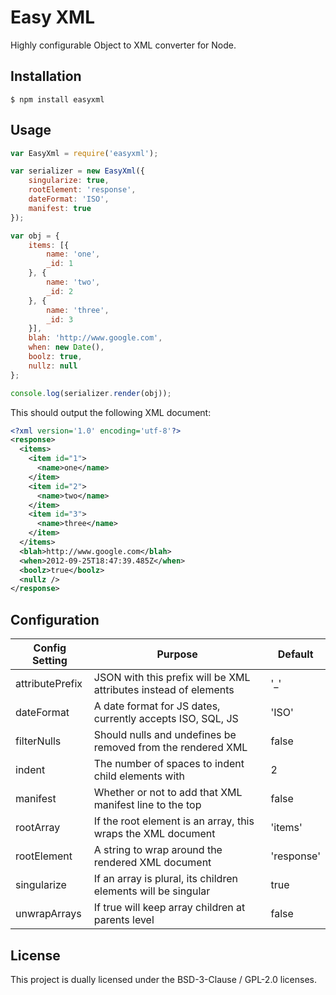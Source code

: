 # Easy XML

Highly configurable Object to XML converter for Node.

## Installation

```console
$ npm install easyxml
```

## Usage

```javascript
var EasyXml = require('easyxml');

var serializer = new EasyXml({
    singularize: true,
    rootElement: 'response',
    dateFormat: 'ISO',
    manifest: true
});

var obj = {
    items: [{
        name: 'one',
        _id: 1
    }, {
        name: 'two',
        _id: 2
    }, {
        name: 'three',
        _id: 3
    }],
    blah: 'http://www.google.com',
    when: new Date(),
    boolz: true,
    nullz: null
};

console.log(serializer.render(obj));
```

This should output the following XML document:

```xml
<?xml version='1.0' encoding='utf-8'?>
<response>
  <items>
    <item id="1">
      <name>one</name>
    </item>
    <item id="2">
      <name>two</name>
    </item>
    <item id="3">
      <name>three</name>
    </item>
  </items>
  <blah>http://www.google.com</blah>
  <when>2012-09-25T18:47:39.485Z</when>
  <boolz>true</boolz>
  <nullz />
</response>
```

## Configuration

| Config Setting            | Purpose                                                           | Default   |
|---------------------------|-------------------------------------------------------------------|-----------|
| attributePrefix           | JSON with this prefix will be XML attributes instead of elements  | '\_'      |
| dateFormat                | A date format for JS dates, currently accepts ISO, SQL, JS        | 'ISO'     |
| filterNulls               | Should nulls and undefines be removed from the rendered XML       | false     |
| indent                    | The number of spaces to indent child elements with                | 2         |
| manifest                  | Whether or not to add that XML manifest line to the top           | false     |
| rootArray                 | If the root element is an array, this wraps the XML document      | 'items'   |
| rootElement               | A string to wrap around the rendered XML document                 | 'response'|
| singularize               | If an array is plural, its children elements will be singular     | true      |
| unwrapArrays              | If true will keep array children at parents level                 | false     |

## License

This project is dually licensed under the BSD-3-Clause / GPL-2.0 licenses.
